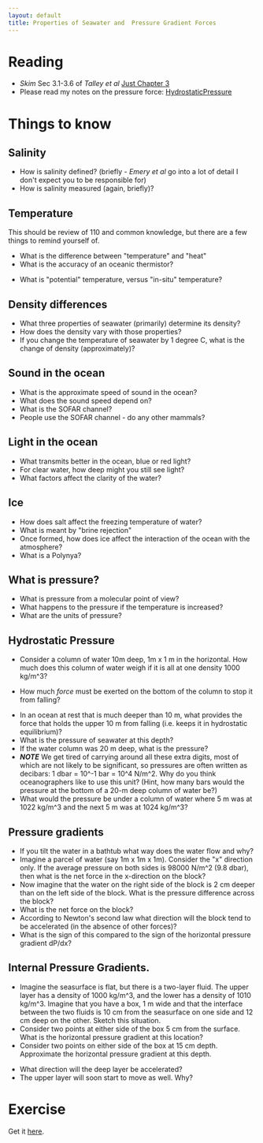 ```yaml
---
layout: default
title: Properties of Seawater and  Pressure Gradient Forces
---
```


# Reading
  - *Skim* Sec 3.1-3.6  of *Talley et al* [Just Chapter 3](http://web.uvic.ca/~jklymak/Eos314/DescPo/chapter_3Opt.pdf)
  - Please read my notes on the pressure force:
    [HydrostaticPressure](../../Readings/HydrostaticPressure.pdf)


# Things to know

## Salinity
  - How is salinity defined? (briefly - *Emery et al* go into a lot of
    detail I don't expect you to be responsible for)
  - How is salinity measured (again, briefly)?

## Temperature
  This should be review of 110 and common knowledge, but there are
  a few things to remind yourself of.

  - What is the difference between "temperature" and "heat"
  - What is the accuracy of an oceanic thermistor?  
  <!---  0.002 deg C....
  --->
  - What is "potential" temperature, versus "in-situ" temperature?  


## Density differences

  - What three properties of seawater (primarily) determine its
    density?  
  - How does the density vary with those properties?
  - If you change the temperature of seawater by 1 degree C, what is
    the change of density (approximately)?  
<!--- ; about 1 degree=0.2 kg/m^3 difference: \rho = \rho_0 + 0.2*(T-T_o)
; 5 degrees=-1 kg/m^3
; 1.25 psu = +1 kg/m^3
; 250 dbar = +1 kg/m^3 (non-linear)
--->


## Sound in the ocean
  - What is the approximate speed of sound in the ocean?  
  - What does the sound speed depend on?  
  - What is the SOFAR channel?  
  - People use the SOFAR channel - do any other mammals?  

## Light in the ocean
  - What transmits better in the ocean, blue or red light?  
  - For clear water, how deep might you still see light?  
  - What factors affect the clarity of the water?  

## Ice
  - How does salt affect the freezing temperature of water?
  - What is meant by "brine rejection"
  - Once formed, how does ice affect the interaction of the ocean with
    the atmosphere?
  - What is a Polynya?  

## What is pressure?
  - What is pressure from a molecular point of view?
  - What happens to the pressure if the temperature is increased?
  - What are the units of pressure?  

## Hydrostatic Pressure
  - Consider a column of water 10m deep, 1m x 1 m in the horizontal.
    How much does this column of water weigh if it is all at one
    density 1000 kg/m^3?  
<!---; 1000*10*9.8 \approx 10^5 kg m/s^2 (N)--->
  - How much *force* must be exerted on the bottom of the column to stop
    it from falling?  
<!---; 10^5 N -->
  - In an ocean at rest that is much deeper than 10 m, what provides the force that holds the upper 10 m from falling (i.e. keeps it in hydrostatic equilibrium)?  
  - What is the pressure of seawater at this depth?
  - If the water column was 20 m deep, what is the pressure?
  - ***NOTE*** We get tired of carrying around all these extra digits, most
    of which are not likely to be significant, so pressures are often
    written as decibars: 1 dbar = 10^-1 bar = 10^4 N/m^2.  Why do
    you think oceanographers like to use this unit? (Hint, how many
    bars would the pressure at the bottom of a 20-m deep column of
    water be?)
  - What would the pressure be under a column of water where 5 m was
    at 1022 kg/m^3 and the next 5 m was at 1024 kg/m^3?
<!---; 10.0254 dbar (note you need to carry all the decimal places around)--->

## Pressure gradients
  - If you tilt the water in a bathtub what way does the water flow
    and why?  
  - Imagine a parcel of water (say 1m x 1m x 1m).  Consider the "x"
    direction only.  If the average pressure on both sides is 98000 N/m^2 (9.8
    dbar), then what is the net force in the x-direction on the block?
  - Now imagine that the water on the right side of the block is 2 cm
    deeper than on the left side of the block. What is the pressure
    difference across the block?
  - What is the net force on the block?
  - According to Newton's second law what direction will the block
    tend to be accelerated (in the absence of other forces)?  
  - What is the sign of this compared to the sign of the horizontal pressure
    gradient dP/dx?

## Internal Pressure Gradients.

  - Imagine the seasurface is flat, but there is a two-layer fluid.
  The upper layer has a density of 1000 kg/m^3, and the lower has a
  density of 1010 kg/m^3.  Imagine that you have a box, 1 m wide and
  that the interface between the two fluids is 10 cm from the
  seasurface on one side and 12 cm deep on the other.  Sketch this
  situation.
  - Consider two points at either side of the box 5 cm from the
    surface.  What is the horizontal pressure gradient at this location?
  - Consider two points on either side of the box at 15 cm depth.
    Approximate the horizontal pressure gradient at this depth.
<!---; 0.02 m * 9.8 m^2/s (1010-1000)kg/m^3 /1m  = 2 N/m --->
  - What direction will the deep layer be accelerated?
  - The upper layer will soon start to move as well.  Why?  

# Exercise

Get it [here](../ExercisePressure).
